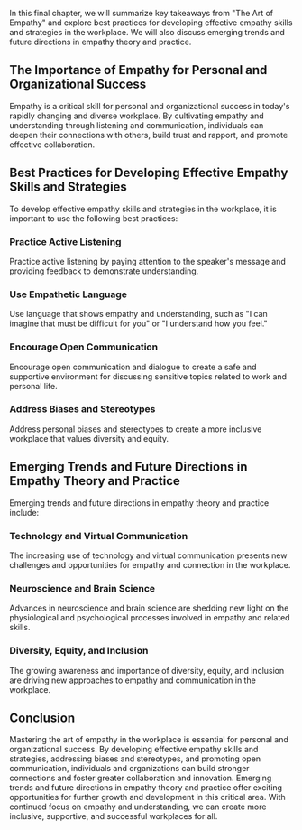 
In this final chapter, we will summarize key takeaways from "The Art of Empathy" and explore best practices for developing effective empathy skills and strategies in the workplace. We will also discuss emerging trends and future directions in empathy theory and practice.

The Importance of Empathy for Personal and Organizational Success
-----------------------------------------------------------------

Empathy is a critical skill for personal and organizational success in today's rapidly changing and diverse workplace. By cultivating empathy and understanding through listening and communication, individuals can deepen their connections with others, build trust and rapport, and promote effective collaboration.

Best Practices for Developing Effective Empathy Skills and Strategies
---------------------------------------------------------------------

To develop effective empathy skills and strategies in the workplace, it is important to use the following best practices:

### Practice Active Listening

Practice active listening by paying attention to the speaker's message and providing feedback to demonstrate understanding.

### Use Empathetic Language

Use language that shows empathy and understanding, such as "I can imagine that must be difficult for you" or "I understand how you feel."

### Encourage Open Communication

Encourage open communication and dialogue to create a safe and supportive environment for discussing sensitive topics related to work and personal life.

### Address Biases and Stereotypes

Address personal biases and stereotypes to create a more inclusive workplace that values diversity and equity.

Emerging Trends and Future Directions in Empathy Theory and Practice
--------------------------------------------------------------------

Emerging trends and future directions in empathy theory and practice include:

### Technology and Virtual Communication

The increasing use of technology and virtual communication presents new challenges and opportunities for empathy and connection in the workplace.

### Neuroscience and Brain Science

Advances in neuroscience and brain science are shedding new light on the physiological and psychological processes involved in empathy and related skills.

### Diversity, Equity, and Inclusion

The growing awareness and importance of diversity, equity, and inclusion are driving new approaches to empathy and communication in the workplace.

Conclusion
----------

Mastering the art of empathy in the workplace is essential for personal and organizational success. By developing effective empathy skills and strategies, addressing biases and stereotypes, and promoting open communication, individuals and organizations can build stronger connections and foster greater collaboration and innovation. Emerging trends and future directions in empathy theory and practice offer exciting opportunities for further growth and development in this critical area. With continued focus on empathy and understanding, we can create more inclusive, supportive, and successful workplaces for all.
